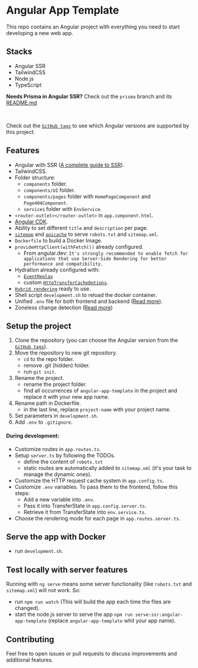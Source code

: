 # Angular App Template

This repo contains an Angular project with everything you need to start developing a new web app.

## Stacks

- Angular SSR
- TailwindCSS
- Node.js 
- TypeScript

**Needs Prisma in Angular SSR?** Check out the `prisma` branch and its [README.md](https://github.com/EscanorTargaryen/angular-app-template/tree/prisma)

<br>


Check out the [`GitHub tags`](https://github.com/EscanorTargaryen/angular-app-template/tags) to see which Angular versions are supported by this project.

## Features

- Angular with SSR ([A complete guide to SSR](https://www.angulararchitects.io/blog/complete-guide-for-server-side-rendering-ssr-in-angular/)).
- TailwindCSS.
- Folder structure:
  - `components` folder.
  - `components/UI` folder.
  - `components/pages` folder with `HomePageComponent` and `Page404Component`.
  - `services` folder with `EnvService`.
- `<router-outlet></router-outlet>` in `app.component.html`.
- [Angular CDK](https://material.angular.io/cdk/categories).
- Ability to set different `title` and `description` per page.
- [`sitemap`](https://www.npmjs.com/package/sitemap) and [`apicache`](https://www.npmjs.com/package/apicache) to serve `robots.txt` and `sitemap.xml`.
- `Dockerfile` to build a Docker Image.
- `provideHttpClient(withFetch())` already configured.
  - From angular.dev: `It's strongly recommended to enable fetch for applications that use Server-Side Rendering for better performance and compatibility.`
- Hydration already configured with:
  - [`EventReplay`](https://angular.dev/api/platform-browser/withEventReplay)
  - custom [`HttpTransferCacheOptions`](https://angular.dev/api/platform-browser/withHttpTransferCacheOptions).
- [`Hybrid rendering`](https://angular.dev/guide/hybrid-rendering) ready to use.
- Shell script `development.sh` to reload the docker container.
- Unified `.env` file for both frontend and backend ([Read more](https://medium.com/@iyieldinov/angular-17-ssr-leveraging-transferstate-for-server-side-environment-variables-or-other-external-2fcb6adbdd06)).
- Zoneless change detection ([Read more](https://angular.dev/guide/zoneless))

## Setup the project

1. Clone the repository (you can choose the Angular version from the [`GitHub tags`](https://github.com/EscanorTargaryen/angular-app-template/tags)).
2. Move the repository to new git repository.
    - `cd` to the repo folder. 
    - remove .git (hidden) folder. 
    - run `git init`.
3. Rename the project.
    - rename the project folder.
    - find all occurrences of `angular-app-template` in the project and replace it with your new app name.
4. Rename path in Dockerfile.
    - in the last line, replace `project-name` with your project name.
5. Set parameters in `development.sh`.
6. Add `.env` to `.gitignore`.

#### During development:
- Customize routes in `app.routes.ts`. 
- Setup `server.ts` by following the TODOs.
  - define the content of `robots.txt`
  - static routes are automatically added to `sitemap.xml` (it's your task to manage the dynamic ones).
- Customize the HTTP request cache system in `app.config.ts`.
- Customize `.env` variables. To pass them to the frontend, follow this steps:
  - Add a new variable into `.env`.
  - Pass it into TransferState in `app.config.server.ts`.
  - Retrieve it from TransferState into `env.service.ts`.
- Choose the rendering mode for each page in `app.routes.server.ts`.

## Serve the app with Docker

- run `development.sh`.

## Test locally with server features

Running with `ng serve` means some server functionality (like `robots.txt` and `sitemap.xml`) will not work. So:
- run `npm run watch` (This will build the app each time the files are changed).
- start the node.js server to serve the app `npm run serve:ssr:angular-app-template` (replace `angular-app-template` whit your app name).

## Contributing

Feel free to open issues or pull requests to discuss improvements and additional features.
